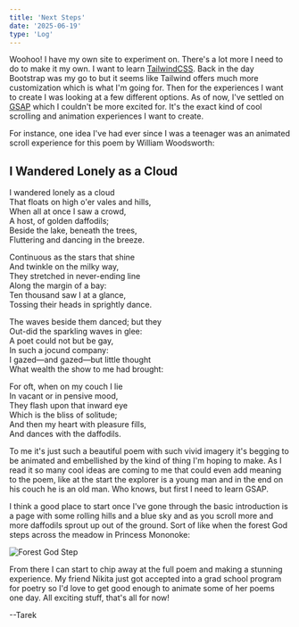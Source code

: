 ```yaml
---
title: 'Next Steps'
date: '2025-06-19'
type: 'Log'
---
```


Woohoo! I have my own site to experiment on. There's a lot more I need to do to make it my own. I want to learn [TailwindCSS](tailwindcss.com). Back in the day Bootstrap was my go to but it seems like Tailwind offers much more customization which is what I'm going for. Then for the experiences I want to create I was looking at a few different options. As of now, I've settled on [GSAP](gsap.com) which I couldn't be more excited for. It's the exact kind of cool scrolling and animation experiences I want to create. 

For instance, one idea I've had ever since I was a teenager was an animated scroll experience for this poem by William Woodsworth:

## I Wandered Lonely as a Cloud

I wandered lonely as a cloud  
That floats on high o'er vales and hills,  
When all at once I saw a crowd,  
A host, of golden daffodils;  
Beside the lake, beneath the trees,  
Fluttering and dancing in the breeze.  

Continuous as the stars that shine  
And twinkle on the milky way,  
They stretched in never-ending line  
Along the margin of a bay:  
Ten thousand saw I at a glance,  
Tossing their heads in sprightly dance.  

The waves beside them danced; but they  
Out-did the sparkling waves in glee:  
A poet could not but be gay,  
In such a jocund company:  
I gazed—and gazed—but little thought  
What wealth the show to me had brought:  

For oft, when on my couch I lie  
In vacant or in pensive mood,  
They flash upon that inward eye  
Which is the bliss of solitude;  
And then my heart with pleasure fills,  
And dances with the daffodils.  

To me it's just such a beautiful poem with such vivid imagery it's begging to be animated and embellished by the kind of thing I'm hoping to make. As I read it so many cool ideas are coming to me that could even add meaning to the poem, like at the start the explorer is a young man and in the end on his couch he is an old man. Who knows, but first I need to learn GSAP. 

I think a good place to start once I've gone through the basic introduction is a page with some rolling hills and a blue sky and as you scroll more and more daffodils sprout up out of the ground. Sort of like when the forest God steps across the meadow in Princess Mononoke:

![Forest God Step](https://i.pinimg.com/originals/9f/cb/e1/9fcbe15347dc72a1e9d00f36fec60cf8.gif)

From there I can start to chip away at the full poem and making a stunning experience. My friend Nikita just got accepted into a grad school program for poetry so I'd love to get good enough to animate some of her poems one day. All exciting stuff, that's all for now!

--Tarek